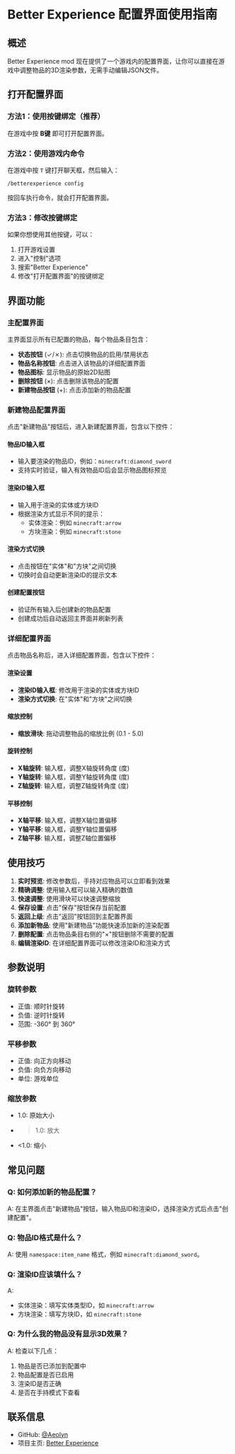 # Better Experience 配置界面使用指南

## 概述

Better Experience mod 现在提供了一个游戏内的配置界面，让你可以直接在游戏中调整物品的3D渲染参数，无需手动编辑JSON文件。

## 打开配置界面

### 方法1：使用按键绑定（推荐）
在游戏中按 **B键** 即可打开配置界面。

### 方法2：使用游戏内命令
在游戏中按 `T` 键打开聊天框，然后输入：
```
/betterexperience config
```
按回车执行命令，就会打开配置界面。

### 方法3：修改按键绑定
如果你想使用其他按键，可以：
1. 打开游戏设置
2. 进入"控制"选项
3. 搜索"Better Experience"
4. 修改"打开配置界面"的按键绑定

## 界面功能

### 主配置界面

主界面显示所有已配置的物品，每个物品条目包含：

- **状态按钮** (✓/✗): 点击切换物品的启用/禁用状态
- **物品名称按钮**: 点击进入该物品的详细配置界面
- **物品图标**: 显示物品的原始2D贴图
- **删除按钮** (×): 点击删除该物品的配置
- **新建物品按钮** (+): 点击添加新的物品配置

### 新建物品配置界面

点击"新建物品"按钮后，进入新建配置界面，包含以下控件：

#### 物品ID输入框
- 输入要渲染的物品ID，例如：`minecraft:diamond_sword`
- 支持实时验证，输入有效物品ID后会显示物品图标预览

#### 渲染ID输入框
- 输入用于渲染的实体或方块ID
- 根据渲染方式显示不同的提示：
  - 实体渲染：例如 `minecraft:arrow`
  - 方块渲染：例如 `minecraft:stone`

#### 渲染方式切换
- 点击按钮在"实体"和"方块"之间切换
- 切换时会自动更新渲染ID的提示文本

#### 创建配置按钮
- 验证所有输入后创建新的物品配置
- 创建成功后自动返回主界面并刷新列表

### 详细配置界面

点击物品名称后，进入详细配置界面，包含以下控件：

#### 渲染设置
- **渲染ID输入框**: 修改用于渲染的实体或方块ID
- **渲染方式切换**: 在"实体"和"方块"之间切换

#### 缩放控制
- **缩放滑块**: 拖动调整物品的缩放比例 (0.1 - 5.0)

#### 旋转控制
- **X轴旋转**: 输入框，调整X轴旋转角度 (度)
- **Y轴旋转**: 输入框，调整Y轴旋转角度 (度)  
- **Z轴旋转**: 输入框，调整Z轴旋转角度 (度)

#### 平移控制
- **X轴平移**: 输入框，调整X轴位置偏移
- **Y轴平移**: 输入框，调整Y轴位置偏移
- **Z轴平移**: 输入框，调整Z轴位置偏移

## 使用技巧

1. **实时预览**: 修改参数后，手持对应物品可以立即看到效果
2. **精确调整**: 使用输入框可以输入精确的数值
3. **快速调整**: 使用滑块可以快速调整缩放
4. **保存设置**: 点击"保存"按钮保存当前配置
5. **返回上级**: 点击"返回"按钮回到主配置界面
6. **添加新物品**: 使用"新建物品"功能快速添加新的渲染配置
7. **删除配置**: 点击物品条目右侧的"×"按钮删除不需要的配置
8. **编辑渲染ID**: 在详细配置界面可以修改渲染ID和渲染方式

## 参数说明

### 旋转参数
- 正值: 顺时针旋转
- 负值: 逆时针旋转
- 范围: -360° 到 360°

### 平移参数
- 正值: 向正方向移动
- 负值: 向负方向移动
- 单位: 游戏单位

### 缩放参数
- 1.0: 原始大小
- >1.0: 放大
- <1.0: 缩小

## 常见问题

### Q: 如何添加新的物品配置？
A: 在主界面点击"新建物品"按钮，输入物品ID和渲染ID，选择渲染方式后点击"创建配置"。

### Q: 物品ID格式是什么？
A: 使用 `namespace:item_name` 格式，例如 `minecraft:diamond_sword`。

### Q: 渲染ID应该填什么？
A: 
- 实体渲染：填写实体类型ID，如 `minecraft:arrow`
- 方块渲染：填写方块ID，如 `minecraft:stone`

### Q: 为什么我的物品没有显示3D效果？
A: 检查以下几点：
1. 物品是否已添加到配置中
2. 物品配置是否已启用
3. 渲染ID是否正确
4. 是否在手持模式下查看

## 联系信息

- GitHub: [@Aeolyn](https://github.com/Tanfreefish)
- 项目主页: [Better Experience](https://github.com/Tanfreefish/better_experience)
